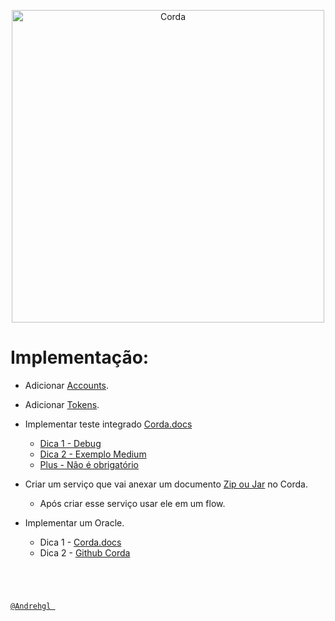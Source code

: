 <p align="center">
  <img src="https://www.corda.net/wp-content/uploads/2016/11/fg005_corda_b.png" alt="Corda" width="500">
</p>

# Implementação:


* Adicionar [Accounts](https://github.com/corda/accounts).
* Adicionar [Tokens](https://github.com/corda/token-sdk).

* Implementar teste integrado [Corda.docs](https://docs.corda.net/docs/corda-os/4.6/tutorial-integration-testing.html)
    * [ Dica 1 - Debug](https://docs.corda.net/docs/corda-os/4.6/debugging-a-cordapp.html#debugging-a-cordapp)
    * [ Dica 2 - Exemplo Medium](https://medium.com/corda/integration-testing-of-cordapps-using-nodedriver-66ee1ebe8b24)
    * [Plus - Não é obrigatório](https://manosbatsis.github.io/corda-testacles/)
    
* Criar um serviço que vai anexar um documento [Zip ou Jar](https://medium.com/corda/uploading-and-downloading-attachments-in-corda-7104a1e974c1) no Corda.
    * Após criar esse serviço usar ele em um flow.
    
* Implementar um Oracle.
    * Dica 1 - [Corda.docs](https://docs.corda.net/docs/corda-os/4.6/oracles.html)
    * Dica 2 - [Github Corda](https://github.com/corda/samples/tree/release-V4/oracle-example)
    
#
<br>

[`@Andrehgl `](https://github.com/andrehgl)